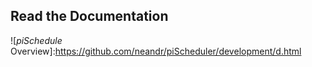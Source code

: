 Read the Documentation
----------------------

![*piSchedule* Overview]:https://github.com/neandr/piScheduler/development/d.html
